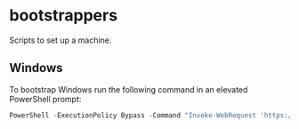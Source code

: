 # bootstrappers
Scripts to set up a machine.

## Windows
To bootstrap Windows run the following command in an elevated PowerShell prompt:
```PowerShell
PowerShell -ExecutionPolicy Bypass -Command "Invoke-WebRequest 'https://raw.githubusercontent.com/mcsitter/bootstrappers/master/windows/bootstrap.ps1' -UseBasicParsing | Invoke-Expression"
```
